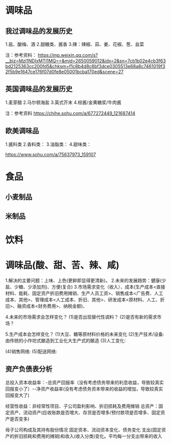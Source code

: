 # 调味品
## 我过调味品的发展历史
1.盐、酸梅、酒
2.甜糖类、酱香
3.辣：辣椒、蒜、姜、花椒、葱、韭菜

注：参考资料：
https://mp.weixin.qq.com/s?__biz=MzI1NDIxMTI1MQ==&mid=2650059012&idx=2&sn=7cb1b02e4cb3f63bd2125363cc200fd5&chksm=f1c8b4d8c6bf3dce0305513e68a8c7461019f32f5b9e1647ce176f07d0fe8e05001bcba170ed&scene=27

## 英国调味品的发展历史
1.麦芽醋
2.马尔顿海盐
3.英式芥末
4.棕酱/金黄糖浆/牛肉酱

注：参考资料
https://chihe.sohu.com/a/677272449_121687414

## 欧美调味品
1.酱料类
2.香料类：
3.油脂类：
4.甜味类：

https://www.sohu.com/a/75637973_159107

# 食品
## 小麦制品

## 米制品

# 饮料
# 调味品(酸、甜、苦、辣、咸)
1.解决的主要问题：上味、上色(更鲜即显得更清新)。
2.未来的发展趋势：健康(少盐、少糖、少添加剂)、方便(复合)
3.市场需求变化（收入）、成本(生产成本<直接材料、能耗、固定资产折旧费用摊销、生产人员工资>、销售成本<广告费、人工成本、其他>、管理成本<人工成本、折旧、其他>、研发成本<原材料、人工、折旧>、融资成本<财务费用>、纳税金额)、

4.未来的市场需求会怎样变化？
  (1)是否出现替代性调料？
  (2)是否有新的需求市场？

5.生产成本会怎样变化？
  (1)大豆、糖等原材料价格的未来变化
  (2)生产技术/设备: 由传统的小作坊式酿造到工业化大生产式的酿造
  (3)人工变化:

  (4)销售网络: 
  (5)配送网络: 

## 资产负债表分析
  总投入资本收益率：-总资产回报率（没有考虑债务带来的利息收益，导致较真实回报变小了）--净资产收益率(没有考虑债务资本带来的收益的增加，导致较真实回报变大了)

  经营性收益：非经常性项目、子公司盈利影响、折旧损耗及费用摊销
  总资产：固定资产、流动资产(应收账款是否增大、存货是否增多/预付款项是否增多、固定资产是否变多)

  母子公司构成及其持有股份情况
  固定资本、流动资本变化、债务变化
  支出(固定资产的折旧损耗和费用的摊销)和收入(收入分类)变化。平均每一分支出带来的收入

  

